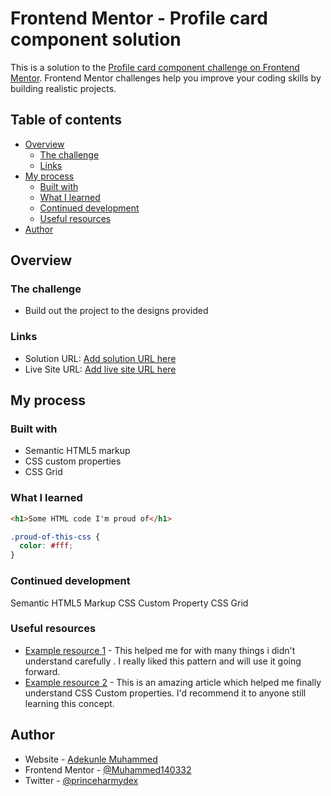 # Frontend Mentor - Profile card component solution

This is a solution to the [Profile card component challenge on Frontend Mentor](https://www.frontendmentor.io/challenges/profile-card-component-cfArpWshJ). Frontend Mentor challenges help you improve your coding skills by building realistic projects.

## Table of contents

- [Overview](#overview)
  - [The challenge](#the-challenge)
  - [Links](#links)
- [My process](#my-process)
  - [Built with](#built-with)
  - [What I learned](#what-i-learned)
  - [Continued development](#continued-development)
  - [Useful resources](#useful-resources)
- [Author](#author)

## Overview

### The challenge

- Build out the project to the designs provided

### Links

- Solution URL: [Add solution URL here](https://your-solution-url.com)
- Live Site URL: [Add live site URL here](https://your-live-site-url.com)

## My process

### Built with

- Semantic HTML5 markup
- CSS custom properties
- CSS Grid

### What I learned

```html
<h1>Some HTML code I'm proud of</h1>
```

```css
.proud-of-this-css {
  color: #fff;
}
```

### Continued development

Semantic HTML5 Markup
CSS Custom Property
CSS Grid

### Useful resources

- [Example resource 1](https://www.youtube.com) - This helped me for with many things i didn't understand carefully . I really liked this pattern and will use it going forward.
- [Example resource 2](https://www.youtube.com) - This is an amazing article which helped me finally understand CSS Custom properties. I'd recommend it to anyone still learning this concept.

## Author

- Website - [Adekunle Muhammed](https://github.com/Muhammed140332)
- Frontend Mentor - [@Muhammed140332](https://www.frontendmentor.io/profile/Muhammed140332)
- Twitter - [@princeharmydex](https://www.twitter.com/princeharmydex)
